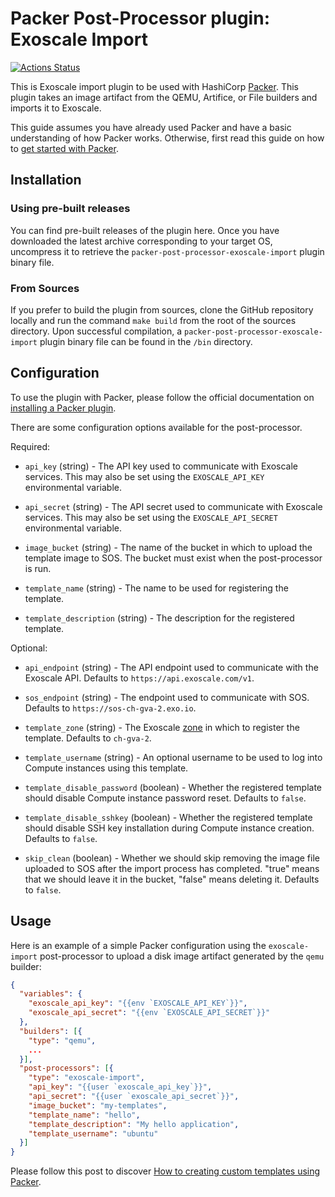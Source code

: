 # Packer Post-Processor plugin: Exoscale Import

[![Actions Status](https://github.com/exoscale/packer-post-processor-exoscale-import/workflows/CI/badge.svg)](https://github.com/exoscale/packer-post-processor-exoscale-import/actions?query=workflow%3ACI)

This is Exoscale import plugin to be used with HashiCorp [Packer](https://www.packer.io/). This plugin takes an image artifact from the QEMU, Artifice, or File builders and imports it to Exoscale.

This guide assumes you have already used Packer and have a basic understanding of how Packer works. Otherwise, first read this guide on how to [get started with Packer](https://www.packer.io/intro/getting-started/).

## Installation

### Using pre-built releases

You can find pre-built releases of the plugin here. Once you have downloaded the latest archive corresponding to your target OS, uncompress it to retrieve the `packer-post-processor-exoscale-import` plugin binary file.

### From Sources

If you prefer to build the plugin from sources, clone the GitHub repository locally and run the command `make build` from the root of the sources directory. Upon successful compilation, a `packer-post-processor-exoscale-import` plugin binary file can be found in the `/bin` directory.

## Configuration

To use the plugin with Packer, please follow the official documentation on [installing a Packer plugin](https://www.packer.io/docs/extending/plugins/#installing-plugins).

There are some configuration options available for the post-processor.

Required:

- `api_key` (string) - The API key used to communicate with Exoscale
  services. This may also be set using the `EXOSCALE_API_KEY` environmental
  variable.

- `api_secret` (string) - The API secret used to communicate with Exoscale
  services. This may also be set using the `EXOSCALE_API_SECRET`
  environmental variable.

- `image_bucket` (string) - The name of the bucket in which to upload the
  template image to SOS. The bucket must exist when the post-processor is
  run.

- `template_name` (string) - The name to be used for registering the template.

- `template_description` (string) - The description for the registered template.

Optional:

- `api_endpoint` (string) - The API endpoint used to communicate with the
  Exoscale API. Defaults to `https://api.exoscale.com/v1`.

- `sos_endpoint` (string) - The endpoint used to communicate with SOS.
  Defaults to `https://sos-ch-gva-2.exo.io`.

- `template_zone` (string) - The Exoscale [zone](https://www.exoscale.com/datacenters/)
  in which to register the template. Defaults to `ch-gva-2`.

- `template_username` (string) - An optional username to be used to log into
  Compute instances using this template.

- `template_disable_password` (boolean) - Whether the registered template
  should disable Compute instance password reset. Defaults to `false`.

- `template_disable_sshkey` (boolean) - Whether the registered template
  should disable SSH key installation during Compute instance creation.
  Defaults to `false`.

- `skip_clean` (boolean) - Whether we should skip removing the image file
  uploaded to SOS after the import process has completed. "true" means that
  we should leave it in the bucket, "false" means deleting it.
  Defaults to `false`.

## Usage

Here is an example of a simple Packer configuration using the `exoscale-import` post-processor to upload a disk image artifact generated by the `qemu` builder:

```json
{
  "variables": {
    "exoscale_api_key": "{{env `EXOSCALE_API_KEY`}}",
    "exoscale_api_secret": "{{env `EXOSCALE_API_SECRET`}}"
  },
  "builders": [{
    "type": "qemu",
    ...
  }],
  "post-processors": [{
    "type": "exoscale-import",
    "api_key": "{{user `exoscale_api_key`}}",
    "api_secret": "{{user `exoscale_api_secret`}}",
    "image_bucket": "my-templates",
    "template_name": "hello",
    "template_description": "My hello application",
    "template_username": "ubuntu"
  }]
}
```

Please follow this post to discover [How to creating custom templates using Packer](https://www.exoscale.com/syslog/creating-custom-templates-using-packer/).